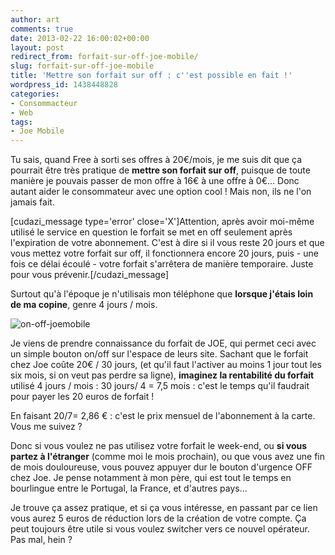 ```yaml
---
author: art
comments: true
date: 2013-02-22 16:00:02+00:00
layout: post
redirect_from: forfait-sur-off-joe-mobile/
slug: forfait-sur-off-joe-mobile
title: 'Mettre son forfait sur off : c''est possible en fait !'
wordpress_id: 1438448828
categories:
- Consommacteur
- Web
tags:
- Joe Mobile
---
```


Tu sais, quand Free à sorti ses offres à 20€/mois, je me suis dit que ça pourrait être très pratique de **mettre son forfait sur off**, puisque de toute manière je pouvais passer de mon offre à 16€ à une offre à 0€... Donc autant aider le consommateur avec une option cool ! Mais non, ils ne l'on jamais fait.<!-- more -->

[cudazi_message type='error' close='X']Attention, après avoir moi-même utilisé le service en question le forfait se met en off seulement après l'expiration de votre abonnement. C'est à dire si il vous reste 20 jours et que vous mettez votre forfait sur off, il fonctionnera encore 20 jours, puis - une fois ce délai écoulé - votre forfait s'arrêtera de manière temporaire. Juste pour vous prévenir.[/cudazi_message]

Surtout qu'à l'époque je n'utilisais mon téléphone que **lorsque j'étais loin de ma copine**, genre 4 jours / mois.

![on-off-joemobile](https://static.irz.fr/2013/02/on-off-joemobile.png)

Je viens de prendre connaissance du forfait de JOE, qui permet ceci avec un simple bouton on/off sur l'espace de leurs site. Sachant que le forfait chez Joe coûte 20€ / 30 jours, (et qu'il faut l'activer au moins 1 jour tout les six mois, si on veut pas perdre sa ligne), **imaginez la rentabilité du forfait** utilisé 4 jours / mois : 30 jours/ 4 = 7,5 mois : c'est le temps qu'il faudrait pour payer les 20 euros de forfait !

En faisant 20/7= 2,86 € : c'est le prix mensuel de l'abonnement à la carte. Vous me suivez ?

Donc si vous voulez ne pas utilisez votre forfait le week-end, ou **si vous partez à l'étranger** (comme moi le mois prochain), ou que vous avez une fin de mois douloureuse, vous pouvez appuyer dur le bouton d'urgence OFF chez Joe. Je pense notamment à mon père, qui est tout le temps en bourlingue entre le Portugal, la France, et d'autres pays...

Je trouve ça assez pratique, et si ça vous intéresse, en passant par ce lien vous aurez 5 euros de réduction lors de la création de votre compte. Ça peut toujours être utile si vous voulez switcher vers ce nouvel opérateur. Pas mal, hein ?


